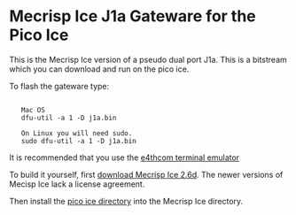 # Mecrisp Ice J1a Gateware for the Pico Ice

This is the Mecrisp Ice version of a pseudo dual port J1a.   This is a bitstream which you can download and run on the pico ice.



To flash the gateware type:

```

   Mac OS 
   dfu-util -a 1 -D j1a.bin

   On Linux you will need sudo.
   sudo dfu-util -a 1 -D j1a.bin
```

It is recommended that you use the [e4thcom terminal emulator](https://mecrisp-ice.readthedocs.io/en/latest/e4thcom.html)

To build it yourself, first [download Mecrisp Ice
2.6d](https://sourceforge.net/projects/mecrisp/files/).  The newer
versions of Mecisp Ice lack a license agreement.

Then install the [pico ice directory](https://sourceforge.net/p/mecrisp/discussion/general/thread/350a65f919/) into the Mecrisp Ice directory.
